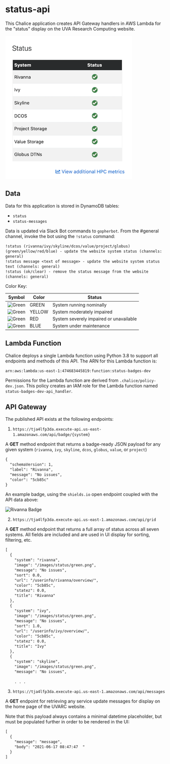 # status-api

This Chalice application creates API Gateway handlers in AWS Lambda for the "status" display on the UVA Research Computing website.

![Status Grid](./status-grid.png)

## Data

Data for this application is stored in DynamoDB tables:

- `status`
- `status-messages`

Data is updated via Slack Bot commands to `gopherbot`. From the #general channel, invoke the bot using the `!status` command:

```
!status (rivanna/ivy/skyline/dcos/value/project/globus) (green/yellow/red/blue) - update the website system status (channels: general)
!status message <text of message> - update the website system status text (channels: general)
!status (ok/clear) - remove the status message from the website (channels: general)
```

Color Key:

| Symbol | Color | Status |
|---|---|---|
| ![Green](https://www.rc.virginia.edu/images/status/green.png) | GREEN  | System running nominally |
| ![Green](https://www.rc.virginia.edu/images/status/yellow.png) | YELLOW  | System moderately impaired |
| ![Green](https://www.rc.virginia.edu/images/status/red.png) | RED  | System severely impaired or unavailable |
| ![Green](https://www.rc.virginia.edu/images/status/blue.png) | BLUE  | System under maintenance |


## Lambda Function

Chalice deploys a single Lambda function using Python 3.8 to support all endpoints and methods of this API. The ARN for this Lambda function is:

    arn:aws:lambda:us-east-1:474683445819:function:status-badges-dev

Permissions for the Lambda function are derived from `.chalice/policy-dev.json`. This policy creates an IAM role for the Lambda function named `status-badges-dev-api_handler`.

## API Gateway

The published API exists at the following endpoints:

1. `https://tja4lfp3da.execute-api.us-east-1.amazonaws.com/api/badge/{system}`

A **GET** method endpoint that returns a badge-ready JSON payload for any given system (`rivanna`, `ivy`, `skyline`, `dcos`, `globus`, `value`, or `project`)

```
{
  "schemaVersion": 1,
  "label": "Rivanna",
  "message": "No issues",
  "color": "5cb85c"
}
```

An example badge, using the `shields.io` open endpoint coupled with the API data above:

![Rivanna Badge](https://img.shields.io/endpoint?url=https://tja4lfp3da.execute-api.us-east-1.amazonaws.com/api/badge/rivanna&style=for-the-badge)

2. `https://tja4lfp3da.execute-api.us-east-1.amazonaws.com/api/grid`

A **GET** method endpoint that returns a full array of status across all seven systems. All fields are included and are used in UI display for sorting, filtering, etc.

```
[
  {
    "system": "rivanna",
    "image": "/images/status/green.png",
    "message": "No issues",
    "sort": 0.0,
    "url": "/userinfo/rivanna/overview/",
    "color": "5cb85c",
    "statez": 0.0,
    "title": "Rivanna"
  },
  {
    "system": "ivy",
    "image": "/images/status/green.png",
    "message": "No issues",
    "sort": 1.0,
    "url": "/userinfo/ivy/overview/",
    "color": "5cb85c",
    "statez": 0.0,
    "title": "Ivy"
  },
  {
    "system": "skyline",
    "image": "/images/status/green.png",
    "message": "No issues",

    . . .
```

3. `https://tja4lfp3da.execute-api.us-east-1.amazonaws.com/api/messages`

A **GET** endpoint for retrieving any service update messages for display on the home page of the UVARC website.

Note that this payload always contains a minimal datetime placeholder, but must be populated further in order to be rendered in the UI:

```
[
  {
    "message": "message",
    "body": "2021-06-17 08:47:47  "
  }
]
```
